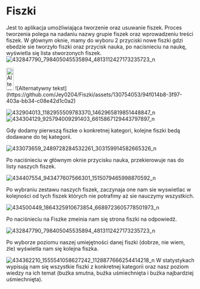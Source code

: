 # Fiszki

Jest to aplikacja umożliwiająca tworzenie oraz usuwanie fiszek. Proces tworzenia polega na nadaniu nazwy grupie fiszek oraz wprowadzeniu treści fiszek. W głównym oknie, mamy do wyboru 2 przyciski nowe fiszki gdzi ebedzie sie tworzyło fiszki oraz przycisk nauka, po nacisnieciu na naukę, wyświetla się lista stworzonych fiszek. 
![432847790_798405045535894_4813112427173235723_n](https://github.com/Jey0204/Fiszki/assets/130754053/8a3079f4-394b-4e09-b77c-369d80ba1116)

<img src="432847790_798405045535894_4813112427173235723_n" alt="Alternatywny tekst" width="20" height="60">
![Alternatywny tekst](https://github.com/Jey0204/Fiszki/assets/130754053/94f014b8-3f97-403a-bb34-c08e42d1c0a2)

![432904013_1182955509783370_1462965819851448847_n](https://github.com/Jey0204/Fiszki/assets/130754053/fff7fc5c-5f96-4d75-88a4-ce970004b55c) ![434304129_925794009291403_6615867129443797897_n](https://github.com/Jey0204/Fiszki/assets/130754053/b7829965-0b66-4867-bca4-7c70324de7dc)

Gdy dodamy pierwszą fiszke o konkretnej kategori, kolejne fiszki bedą dodawane do tej kategorii.

![433073659_2489728284532261_303159914582665326_n](https://github.com/Jey0204/Fiszki/assets/130754053/73336e2d-2b9f-4d3f-b07f-181c964d1d1c)

Po naciśnieciu w głównym oknie przycisku nauka, przekierowuje nas do listy naszych fiszek.

![434407554_943477607566301_1515079465998870592_n](https://github.com/Jey0204/Fiszki/assets/130754053/9467af09-dad6-41d4-92aa-d445c060a667)

Po wybraniu zestawu naszych fiszek, zaczynaja one nam sie wyswietlac w kolejności od tych fiszek których nie potrafimy aż sie nauczymy wszystkich.

![434500449_1864325910673854_6689723605778501973_n](https://github.com/Jey0204/Fiszki/assets/130754053/03152215-3a09-4416-a0fb-a44d0d118df8)

Po naciśnieciu na Fiszke zmeinia nam się strona fiszki na odpowiedź.

![432847790_798405045535894_4813112427173235723_n](https://github.com/Jey0204/Fiszki/assets/130754053/c23317cc-5f32-4ac2-ad28-e8c0a57839dd)

Po wyborze poziomu naszej umiejętności danej fiszki (dobrze, nie wiem, źle) wyświetla nam się kolejna fiszka.

![434362210_1555541058627242_1128877666254414218_n](https://github.com/Jey0204/Fiszki/assets/130754053/586e5754-b858-440c-84e0-1ca705024d8d)
W statystykach wypisują nam się wszystkie fiszki z konkretnej kategorii oraz nasz poziom wiedzy na ich temat (buźka smutna, buźka uśmiechnięta i buźka najbardziej uśmiechnięta).
